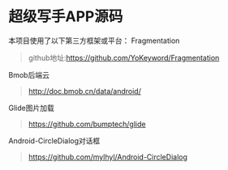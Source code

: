 # 超级写手APP源码

本项目使用了以下第三方框架或平台：
Fragmentation
 > github地址:https://github.com/YoKeyword/Fragmentation
 
Bmob后端云
 > http://doc.bmob.cn/data/android/
 
Glide图片加载
 > https://github.com/bumptech/glide
 
Android-CircleDialog对话框
 > https://github.com/mylhyl/Android-CircleDialog
